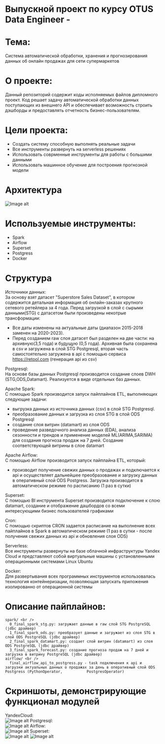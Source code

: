 # Выпускной проект по курсу OTUS Data Engineer -
# Тема: 
Система автоматической обработки, хранения и прогнозирования данных об онлайн продажах для сети супермаркетов

# О проекте:
Данный репозиторий содержит коды исполняемых файлов дипломного проект.
Код решает задачу автоматической обработки данных поступающих из внешнего API и обеспечивает возможность строить дэшборды и предоставлять отчетность бизнес-пользователям.

# Цели проекта:
  - Создать систему способную выполнять реальные задачи
  - Все инструменты развернуть на serverless решениях
  - Использовать соврменные инструменты для работы с большими данными 
  - Использовать машинное обучение для построения прогнозной модели

# Архитектура
![Image alt](https://github.com/elijahtp/OTUS-DE-Graduation-project/blob/b80b61abad1e90f9b7c9099143053ecc37028d76/scheme.png)

# Используемые инструменты: 
  - Spark
  - Airflow
  - Superset
  - Postgress
  - Docker

# Структура
Источники данных: <br />
  За основу взят датасет "Superstore Sales Dataset", в котором содержится детальная информация об онлайн-заказах крупного сетевого ретейлера за 4 года. Перед загрузкой в слой с сырыми данными(STG) с датасетом были произведены некотрые трансформации: 
- Все даты изменены на актуальные даты (диапазон 2015-2018 заменен на 2020-2023).
- Перед созданием raw слоя датасет был разделен на две части: на архивную(3,5 года) и будущую (0,5 года). Архивная была сохранена в csv и загружена в слой STG Postgresql, вторая часть самостоятельно загружена в api с помощью сервиса https://retool.com (генерация api из csv)

Postgresql: <br />
На основе базы данных Postgresql производится создание слоев DWH (STG,ODS,Datamart). Реализуется в виде отдельных баз данных.

Apache Spark: <br />
С помощью Spark производится запуск пайплайнов ETL, выполняющих следующие задачи:
  - выгрузка данных из источника данных (csv) в слой STG Postgresql.
  - преобразование данных и загрузка из слоя STG в слой ODS Postgresql
  - создание слоя витрин (datamart) из слоя ODS 
  - проведение разведочного анализа данных (EDA), анализа сезонности и трендов и применение моделей ML(ARIMA,SARIMA) для создания прогноза продаж на 7 дней. Создание соответствующей витрины в слое datamart

Apache Airflow: <br />
С помощью Airflow производится запуск пайплайна ETL, который:
  - производит получение свежих данных о продажах и подключается к api и осуществляет дальнейшее преобразование и загрузку данных в оперативный слой ODS Postgress. Загрузка производится в автоматическом режиме по расписанию (1 раз в сутки)  

Superset: <br />
С помощью BI инструмента Superset производится подключение к слою datamart, создание и отображение дашбордов со всеми интересующими бизнес пользователей графиками 

Cron: <br />
С помощью скриптов CRON задается расписание на выполнение всех пайплайнов в Spark в автоматическом режиме (1 раз в сутки - после получения свежих данных из api и обновления слоя ODS)

Serverless: <br />
Все инструменты развернуты на базе облачной инфраструктуры Yandex Cloud и представляют собой виртуальные машины с установленными операционными системами Linux Ubuntu

Docker: <br />
Для развертывания всех программных инструментов использовалась технология контейнеризации, позволяющая запускать приложения изолированно от операционной системы

# Описание пайплайнов: <br />
    spark/ <br />
      0_final_spark_stg.py: загружает данные в raw слой STG PostgreSQL (jdbc драйвер)
      1_final_spark_ods.py: преобразует данные и загружает из слоя STG в слой ODS PostgreSQL (jdbc драйвер)
      2_final_spark_datamart.py: cоздает слой витрин (datamart) из слоя ODS PostgreSQL (jdbc драйвер)
      3_final_spark_forecast.py: создание прогноза продаж на 7 дней и загрузка в витрину PostgreSQL (jdbc драйвер)
    airflow/ <br />
      final_airflow_api_to_postgress.py - task подключения к api и загрузки актуальных данных о продажах за день в оперативный слой ODS Postgress (PythonOperator,           PostgresOperator)
# Скриншоты, демонстрирующие функционал модулей
YandexCloud: <br />
![Image alt](https://github.com/elijahtp/OTUS-DE-Graduation-project/blob/90e941103932b70094987a8198f094995fd0ca10/Screenshots/yc.PNG)
Postgresql: <br />
![Image alt](https://github.com/elijahtp/OTUS-DE-Graduation-project/blob/90e941103932b70094987a8198f094995fd0ca10/Screenshots/postgresql.PNG)
Airflow: <br />
![Image alt](https://github.com/elijahtp/OTUS-DE-Graduation-project/blob/90e941103932b70094987a8198f094995fd0ca10/Screenshots/airflow.PNG)
Superset: <br />
![Image alt](https://github.com/elijahtp/OTUS-DE-Graduation-project/blob/90e941103932b70094987a8198f094995fd0ca10/Screenshots/superset1.PNG)
![Image alt](https://github.com/elijahtp/OTUS-DE-Graduation-project/blob/90e941103932b70094987a8198f094995fd0ca10/Screenshots/superset2.PNG)


